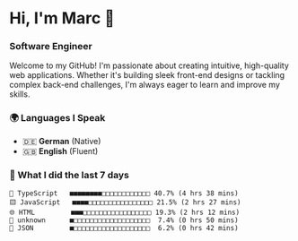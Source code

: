 # Hi, I'm Marc 👋 
### Software Engineer

Welcome to my GitHub! I'm passionate about creating intuitive, high-quality web applications. Whether it's building sleek front-end designs or tackling complex back-end challenges, I'm always eager to learn and improve my skills.  

### 🌍 Languages I Speak  
- 🇩🇪 **German** (Native)  
- 🇬🇧 **English** (Fluent)

### 🤯 What I did the last 7 days

```
🔷 TypeScript   ■■■■■■■■□□□□□□□□□□□□ 40.7% (4 hrs 38 mins)
🟨 JavaScript   ■■■■□□□□□□□□□□□□□□□□ 21.5% (2 hrs 27 mins)
🌐 HTML         ■■■□□□□□□□□□□□□□□□□□ 19.3% (2 hrs 12 mins)
📄 unknown      ■□□□□□□□□□□□□□□□□□□□  7.4% (0 hrs 50 mins)
📄 JSON         ■□□□□□□□□□□□□□□□□□□□  6.2% (0 hrs 42 mins)
```